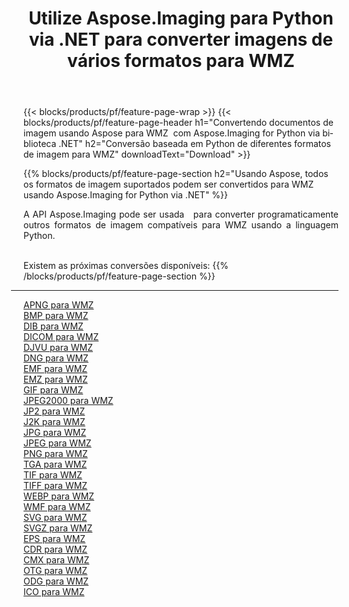 ﻿---
title: Utilize Aspose.Imaging para Python via .NET para converter imagens de vários formatos para WMZ 
weight: 3920
url: /pt/python-net/conversion/to/wmz 
lang: pt
langdirlevel: 2
locales: zh-hans,ja,it,ru,de,es,fr,nl,id,lt,pl,pt,vi,tr,ko,zh-hant,ar,hi,th,sv,cs,uk,he
description: Você pode usar Aspose.Imaging para Python via biblioteca .NET para converter de uma variedade de formatos para WMZ
---

{{< blocks/products/pf/feature-page-wrap >}}
{{< blocks/products/pf/feature-page-header h1="Convertendo documentos de imagem usando Aspose para WMZ  com Aspose.Imaging for Python via biblioteca .NET" h2="Conversão baseada em Python de diferentes formatos de imagem para WMZ" downloadText="Download" >}}


{{% blocks/products/pf/feature-page-section  h2="Usando Aspose, todos os formatos de imagem suportados podem ser convertidos para WMZ usando Aspose.Imaging for Python via .NET" %}}
<p align=justify>A API Aspose.Imaging pode ser usada   para converter programaticamente outros formatos de imagem compatíveis para WMZ usando a linguagem Python.</p>
<br/>
Existem as próximas conversões disponíveis:
{{% /blocks/products/pf/feature-page-section %}}
<div class="container-fluid productfamilypage bg-gray">
    <div class="convertypes bg-gray agp-content section">
        <div class="container">
		<hr style="margin-left:-20px;"/>
		<div class="row other-converters">
		    <div class='col-md-2 other-converter remove-lp remove-rp'><a href="/imaging/pt/python-net/conversion/apng-to-wmz" >APNG para WMZ</a></div>
<div class='col-md-2 other-converter remove-lp remove-rp'><a href="/imaging/pt/python-net/conversion/bmp-to-wmz" >BMP para WMZ</a></div>
<div class='col-md-2 other-converter remove-lp remove-rp'><a href="/imaging/pt/python-net/conversion/dib-to-wmz" >DIB para WMZ</a></div>
<div class='col-md-2 other-converter remove-lp remove-rp'><a href="/imaging/pt/python-net/conversion/dicom-to-wmz" >DICOM para WMZ</a></div>
<div class='col-md-2 other-converter remove-lp remove-rp'><a href="/imaging/pt/python-net/conversion/djvu-to-wmz" >DJVU para WMZ</a></div>
<div class='col-md-2 other-converter remove-lp remove-rp'><a href="/imaging/pt/python-net/conversion/dng-to-wmz" >DNG para WMZ</a></div>
<div class='col-md-2 other-converter remove-lp remove-rp'><a href="/imaging/pt/python-net/conversion/emf-to-wmz" >EMF para WMZ</a></div>
<div class='col-md-2 other-converter remove-lp remove-rp'><a href="/imaging/pt/python-net/conversion/emz-to-wmz" >EMZ para WMZ</a></div>
<div class='col-md-2 other-converter remove-lp remove-rp'><a href="/imaging/pt/python-net/conversion/gif-to-wmz" >GIF para WMZ</a></div>
<div class='col-md-2 other-converter remove-lp remove-rp'><a href="/imaging/pt/python-net/conversion/jpeg2000-to-wmz" >JPEG2000 para WMZ</a></div>
<div class='col-md-2 other-converter remove-lp remove-rp'><a href="/imaging/pt/python-net/conversion/jp2-to-wmz" >JP2 para WMZ</a></div>
<div class='col-md-2 other-converter remove-lp remove-rp'><a href="/imaging/pt/python-net/conversion/j2k-to-wmz" >J2K para WMZ</a></div>
<div class='col-md-2 other-converter remove-lp remove-rp'><a href="/imaging/pt/python-net/conversion/jpg-to-wmz" >JPG para WMZ</a></div>
<div class='col-md-2 other-converter remove-lp remove-rp'><a href="/imaging/pt/python-net/conversion/jpeg-to-wmz" >JPEG para WMZ</a></div>
<div class='col-md-2 other-converter remove-lp remove-rp'><a href="/imaging/pt/python-net/conversion/png-to-wmz" >PNG para WMZ</a></div>
<div class='col-md-2 other-converter remove-lp remove-rp'><a href="/imaging/pt/python-net/conversion/tga-to-wmz" >TGA para WMZ</a></div>
<div class='col-md-2 other-converter remove-lp remove-rp'><a href="/imaging/pt/python-net/conversion/tif-to-wmz" >TIF para WMZ</a></div>
<div class='col-md-2 other-converter remove-lp remove-rp'><a href="/imaging/pt/python-net/conversion/tiff-to-wmz" >TIFF para WMZ</a></div>
<div class='col-md-2 other-converter remove-lp remove-rp'><a href="/imaging/pt/python-net/conversion/webp-to-wmz" >WEBP para WMZ</a></div>
<div class='col-md-2 other-converter remove-lp remove-rp'><a href="/imaging/pt/python-net/conversion/wmf-to-wmz" >WMF para WMZ</a></div>
<div class='col-md-2 other-converter remove-lp remove-rp'><a href="/imaging/pt/python-net/conversion/svg-to-wmz" >SVG para WMZ</a></div>
<div class='col-md-2 other-converter remove-lp remove-rp'><a href="/imaging/pt/python-net/conversion/svgz-to-wmz" >SVGZ para WMZ</a></div>
<div class='col-md-2 other-converter remove-lp remove-rp'><a href="/imaging/pt/python-net/conversion/eps-to-wmz" >EPS para WMZ</a></div>
<div class='col-md-2 other-converter remove-lp remove-rp'><a href="/imaging/pt/python-net/conversion/cdr-to-wmz" >CDR para WMZ</a></div>
<div class='col-md-2 other-converter remove-lp remove-rp'><a href="/imaging/pt/python-net/conversion/cmx-to-wmz" >CMX para WMZ</a></div>
<div class='col-md-2 other-converter remove-lp remove-rp'><a href="/imaging/pt/python-net/conversion/otg-to-wmz" >OTG para WMZ</a></div>
<div class='col-md-2 other-converter remove-lp remove-rp'><a href="/imaging/pt/python-net/conversion/odg-to-wmz" >ODG para WMZ</a></div>
<div class='col-md-2 other-converter remove-lp remove-rp'><a href="/imaging/pt/python-net/conversion/ico-to-wmz" >ICO para WMZ</a></div>
                </div>
        </div>
    </div>
</div>
<br/>

